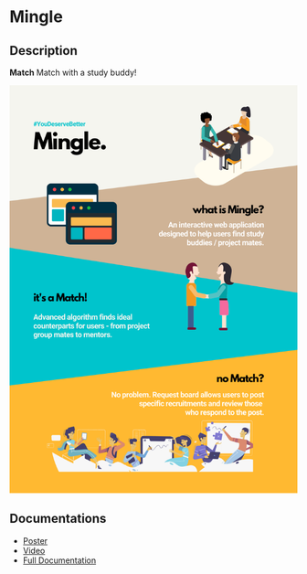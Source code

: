 # Mingle

## Description

**Match** Match with a study buddy!

![alt text](https://github.com/asherhy/Mingle/blob/main/public/images/2661.png?raw=true)


## Documentations
- [Poster](https://drive.google.com/file/d/1hSSSFwsFvxNulO4DnH4-m_zSkJjgX59e/view?usp=sharing)
- [Video](https://drive.google.com/file/d/1A9J-krnBzOBfQrbq-fVUUIA2wU2bPPOb/view?usp=sharing)
- [Full Documentation](https://docs.google.com/document/d/1wuzvOuWtlTnFJwOhVG97HyBBUNdEpIkExNEiSD_mfGI/edit?usp=sharing)


